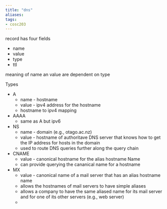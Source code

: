 ```yaml
---
title: "dns"
aliases: 
tags: 
- cosc203
---
```


record has four fields
- name
- value
- type
- ttl

meaning of name an value are dependent on type

Types
- A
	- name - hostname
	- value - ipv4 address for the hostname
	- hostname to ipv4 mapping
- AAAA
	- same as A but ipv6
- NS
	- name - domain (e.g., otago.ac.nz)
	- value  - hostname of authoritave DNS server that knows how to get the IP address for hosts in the domain
	- used to route DNS queries further along the query chain
- CNAME
	- value - canonical hostname for the alias hostname Name
	- can provide querying the cananical name for a hostname
- MX
	- value - canonical name of a mail server that has an alias hostname name
	- allows the hostnames of mail servers to have simple aliases
	- allows a company to have the same aliased name for its mail server and for one of its other servers (e.g., web server)
	- 